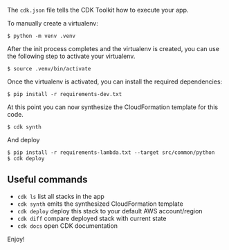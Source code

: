 
The `cdk.json` file tells the CDK Toolkit how to execute your app.

To manually create a virtualenv:

```
$ python -m venv .venv
```

After the init process completes and the virtualenv is created, you can use the following
step to activate your virtualenv.

```
$ source .venv/bin/activate
```

Once the virtualenv is activated, you can install the required dependencies:

```
$ pip install -r requirements-dev.txt
```

At this point you can now synthesize the CloudFormation template for this code.

```
$ cdk synth
```

And deploy

```
$ pip install -r requirements-lambda.txt --target src/common/python
$ cdk deploy
```

## Useful commands

 * `cdk ls`          list all stacks in the app
 * `cdk synth`       emits the synthesized CloudFormation template
 * `cdk deploy`      deploy this stack to your default AWS account/region
 * `cdk diff`        compare deployed stack with current state
 * `cdk docs`        open CDK documentation

Enjoy!
